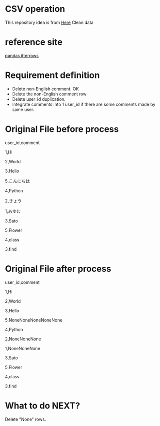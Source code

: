 # CSV operation
This repository idea is from [Here](https://www.freelancer.com/projects/python/Need-Python-program-some-data/?w=f)
Clean data
# reference site
[pandas itterrows](http://www.kisse-logs.com/2017/04/26/python3-iterrows/)

# Requirement definition
- Delete non-English comment. OK
- Delete the non-English comment row
- Delete user_id duplication.
- Integrate comments into 1 user_id if there are some comments made by same user.

# Original File before process
user_id,comment

1,Hi

2,World

3,Hello

5,こんにちは

4,Python

2,きょう

1,あゆむ

3,Sato

5,Flower

4,class

3,find

# Original File after process
user_id,comment

1,Hi

2,World

3,Hello

5,NoneNoneNoneNoneNone

4,Python

2,NoneNoneNone

1,NoneNoneNone

3,Sato

5,Flower

4,class

3,find

# What to do NEXT?
Delete "None" rows.